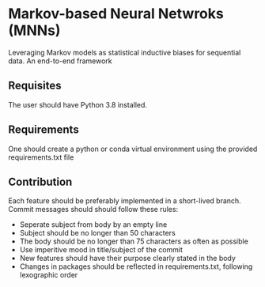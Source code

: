 # Markov-based Neural Netwroks (MNNs)
Leveraging Markov models as statistical inductive biases for sequential data. 
An end-to-end framework

## Requisites
The user should have Python 3.8 installed.

## Requirements
One should create a python or conda virtual environment using the provided requirements.txt file

## Contribution
Each feature should be preferably implemented in a short-lived branch.
Commit messages should should follow these rules:
  * Seperate subject from body by an empty line
  * Subject should be no longer than 50 characters
  * The body should be no longer than 75 characters as often as possible
  * Use imperitive mood in title/subject of the commit
  * New features should have their purpose clearly stated in the body
  * Changes in packages should be reflected in requirements.txt, following lexographic order
